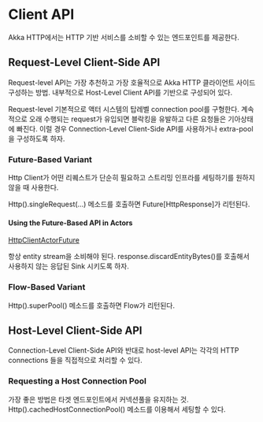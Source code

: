 # Client API

Akka HTTP에서는 HTTP 기반 서비스를 소비할 수 있는 엔드포인트를 제공한다. 

## Request-Level Client-Side API

Request-level API는 가장 추천하고 가장 호율적으로 Akka HTTP 클라이언트 사이드 구성하는 방법. 내부적으로 Host-Level Client API를 기반으로 구성되어 있다. 

Request-level 기본적으로 액터 시스템의 탑레벨 connection pool를 구형한다. 계속적으로 오래 수행되는 request가 유입되면 블락킹을 유발하고 다른 요청들은 기아상태에 빠진다.
이럴 경우 Connection-Level Client-Side API를 사용하거나 extra-pool을 구성하도록 하자.

### Future-Based Variant

Http Client가 어떤 리퀘스트가 단순히 필요하고 스트리밍 인프라를 세팅하기를 원하지 않을 때 사용한다.

Http().singleRequest(...) 메소드를 호출하면 Future[HttpResponse]가 리턴된다. 

#### Using the Future-Based API in Actors

[HttpClientActorFuture](/src/main/scala/http/ch05/HttpClientActorFuture.scala)

항상 entity stream을 소비해야 된다. response.discardEntityBytes()를 호출해서 사용하지 않는 응답된 Sink 시키도록 하자.

### Flow-Based Variant

Http().superPool() 메소드를 호출하면 Flow가 리턴된다. 


## Host-Level Client-Side API

Connection-Level Client-Side API와 반대로 host-level API는 각각의 HTTP connections 들을 직접적으로 처리할 수 있다.

### Requesting a Host Connection Pool

가장 좋은 방법은 타겟 엔드포인트에서 커넥션풀을 유지하는 것. Http().cachedHostConnectionPool() 메소드를 이용해서 세팅할 수 있다.  

